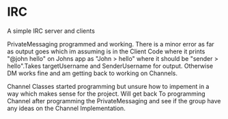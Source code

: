 # IRC
A simple IRC server and clients

PrivateMessaging programmed and working. There is a minor error as far as output goes which im assuming is in the Client Code where it prints "@john hello" on Johns app as "John > hello" where it should be "sender > hello".Takes targetUsername and SenderUsername for output. Otherwise DM works fine and am getting back to working on Channels.

Channel Classes started programming but unsure how to impement in a way which makes sense for the project. Will get back To programming Channel after programming the PrivateMessaging and see if the group have any ideas on the Channel Implementation.
